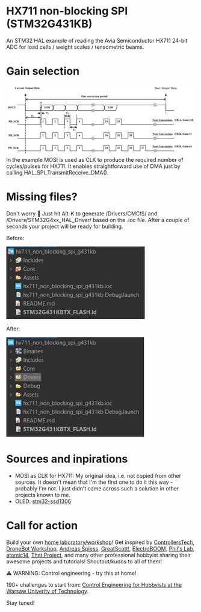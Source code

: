 # HX711 non-blocking SPI (STM32G431KB)
 An STM32 HAL example of reading the Avia Semiconductor HX711 24-bit ADC for load cells / weight scales / tensometric beams.

# Gain selection
![AVIA Semiconductor HX711 24-Bit Analog-to-Digital Converter (ADC) for Weigh Scales: Fig.2 Data output, input and gain selection timing and control](/Assets/Images/hx711_gain_selection.JPG)
In the example MOSI is used as CLK to produce the required number of cycles/pulses for HX711. It enables straightforward use of DMA just by calling HAL_SPI_TransmitReceive_DMA().

# Missing files?
Don't worry :slightly_smiling_face: Just hit Alt-K to generate /Drivers/CMCIS/ and /Drivers/STM32G4xx_HAL_Driver/ based on the .ioc file. After a couple of seconds your project will be ready for building.

Before:

![screenshot of the inported CubeIDE project](/Assets/Images/before.JPG)

After:

![screenshot after generating the code and building the project](/Assets/Images/after.JPG)

# Sources and inpirations
* MOSI as CLK for HX711: My original idea, i.e. not copied from other sources. It doesn't mean that I'm the first one to do it this way - probably I'm not. I just didn't came across such a solution in other projects known to me.
* OLED: [stm32-ssd1306](https://github.com/afiskon/stm32-ssd1306)

# Call for action
Build your own [home laboratory/workshop](http://ufnalski.edu.pl/control_engineering_for_hobbyists/2024_dzien_otwarty_we/Dzien_Otwarty_WE_2024_Control_Engineering_for_Hobbyists.pdf)! Get inspired by [ControllersTech](https://www.youtube.com/@ControllersTech), [DroneBot Workshop](https://www.youtube.com/@Dronebotworkshop), [Andreas Spiess](https://www.youtube.com/@AndreasSpiess), [GreatScott!](https://www.youtube.com/@greatscottlab), [ElectroBOOM](https://www.youtube.com/@ElectroBOOM), [Phil's Lab](https://www.youtube.com/@PhilsLab), [atomic14](https://www.youtube.com/@atomic14), [That Project](https://www.youtube.com/@ThatProject), and many other professional hobbyist sharing their awesome projects and tutorials! Shoutout/kudos to all of them!

:warning: WARNING: Control engineering - try this at home!

190+ challenges to start from: [Control Engineering for Hobbyists at the Warsaw Univerity of Technology](http://ufnalski.edu.pl/control_engineering_for_hobbyists/Control_Engineering_for_Hobbyists_list_of_challenges.pdf).

Stay tuned!

